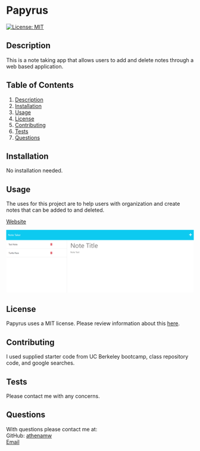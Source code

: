 # Papyrus

[![License: MIT](https://img.shields.io/badge/License-MIT-yellow.svg)](https://opensource.org/licenses/MIT)

## Description

This is a note taking app that allows users to add and delete notes through a web based application.

## Table of Contents

1. [Description](#description)
2. [Installation](#installation)
3. [Usage](#usage)
4. [License](#license)
5. [Contributing](#contributing)
6. [Tests](#test)
7. [Questions](#questions)

## Installation

No installation needed.

## Usage

The uses for this project are to help users with organization and create notes that can be added to and deleted.

[Website](https://git.heroku.com/frompapyrustoelectric.git)

![Screenshot](./public/images/deployedPapyrus.png)

## License

Papyrus uses a MIT license. Please review information about this [here](https://opensource.org/licenses/MIT).

## Contributing

I used supplied starter code from UC Berkeley bootcamp, class repository code, and google searches.

## Tests

Please contact me with any concerns.

## Questions

With questions please contact me at:  
 GitHub: [athenamw](https://github.com/athenamw)  
 [Email](mailto:wallisathena@gmail.com)
